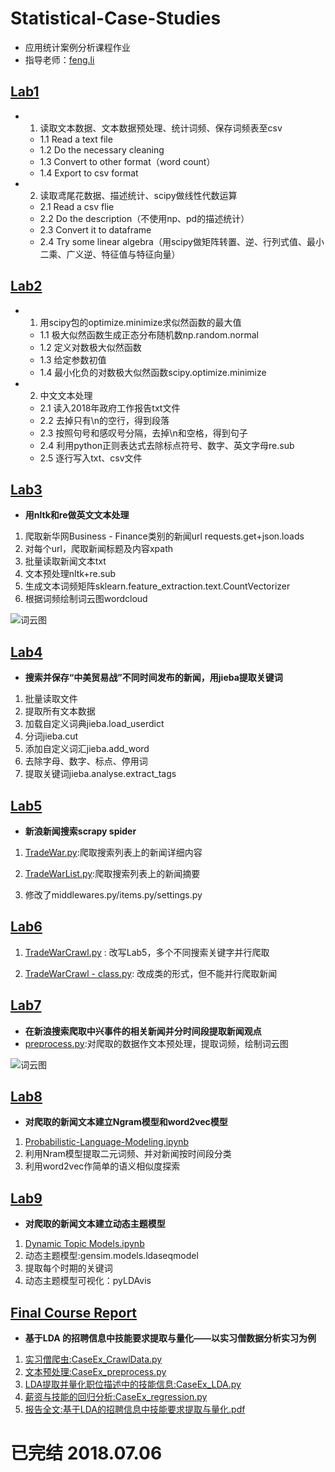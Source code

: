 # Statistical-Case-Studies
- 应用统计案例分析课程作业
- 指导老师：[feng.li](https://github.com/feng-li)

## [Lab1](http://nbviewer.jupyter.org/github/Snowing-ST/Statistical-Case-Studies/blob/master/Lab1%20Data%20Structures.ipynb)
- 1. 读取文本数据、文本数据预处理、统计词频、保存词频表至csv
    - 1.1 Read a text file
    - 1.2 Do the necessary cleaning
    - 1.3 Convert to other format（word count）
    - 1.4 Export to csv format
    
- 2. 读取鸢尾花数据、描述统计、scipy做线性代数运算
    - 2.1 Read a csv flie
    - 2.2 Do the description（不使用np、pd的描述统计）
    - 2.3 Convert it to dataframe
    - 2.4 Try some linear algebra（用scipy做矩阵转置、逆、行列式值、最小二乘、广义逆、特征值与特征向量）

## [Lab2](http://nbviewer.jupyter.org/github/Snowing-ST/Statistical-Case-Studies/blob/master/Lab2%20Statistical%20Modeling/Lab2%20Statistical%20Modeling.ipynb)
- 1. 用scipy包的optimize.minimize求似然函数的最大值
    - 1.1 极大似然函数生成正态分布随机数np.random.normal
    - 1.2 定义对数极大似然函数
    - 1.3 给定参数初值
    - 1.4 最小化负的对数极大似然函数scipy.optimize.minimize

- 2. 中文文本处理
    - 2.1 读入2018年政府工作报告txt文件
    - 2.2 去掉只有\n的空行，得到段落
    - 2.3 按照句号和感叹号分隔，去掉\n和空格，得到句子
    - 2.4 利用python正则表达式去除标点符号、数字、英文字母re.sub
    - 2.5 逐行写入txt、csv文件

## [Lab3](http://nbviewer.jupyter.org/github/Snowing-ST/Statistical-Case-Studies/blob/master/Lab3%20English%20Text%20Processing/Lab3%20English%20Text%20Processing.ipynb)

- **用nltk和re做英文文本处理**

1. 爬取新华网Business - Finance类别的新闻url  requests.get+json.loads
2. 对每个url，爬取新闻标题及内容xpath
3. 批量读取新闻文本txt 
4. 文本预处理nltk+re.sub
5. 生成文本词频矩阵sklearn.feature_extraction.text.CountVectorizer  
6. 根据词频绘制词云图wordcloud

![词云图](https://github.com/Snowing-ST/Statistical-Case-Studies/blob/master/Lab3%20English%20Text%20Processing/coin_mask.jpg)

## [Lab4](http://nbviewer.jupyter.org/github/Snowing-ST/Statistical-Case-Studies/blob/master/Lab4%20Chinese%20Text%20Processing/Lab4%20Chinese%20Text%20Processing.ipynb)

- **搜索并保存“中美贸易战”不同时间发布的新闻，用jieba提取关键词**

1. 批量读取文件
2. 提取所有文本数据
3. 加载自定义词典jieba.load_userdict
4. 分词jieba.cut
5. 添加自定义词汇jieba.add_word
6. 去除字母、数字、标点、停用词
7. 提取关键词jieba.analyse.extract_tags

## [Lab5](https://github.com/Snowing-ST/Statistical-Case-Studies/tree/master/Lab5%20Scraping%20with%20Scrapy/newsSpider/spiders)

- **新浪新闻搜索scrapy spider**
1. [TradeWar.py](https://github.com/Snowing-ST/Statistical-Case-Studies/blob/master/Lab5%20Scraping%20with%20Scrapy/newsSpider/spiders/TradeWar.py):爬取搜索列表上的新闻详细内容

2. [TradeWarList.py](https://github.com/Snowing-ST/Statistical-Case-Studies/blob/master/Lab5%20Scraping%20with%20Scrapy/newsSpider/spiders/TradeWarList.py):爬取搜索列表上的新闻摘要

3. 修改了middlewares.py/items.py/settings.py

## [Lab6](https://github.com/Snowing-ST/Statistical-Case-Studies/tree/master/Lab6%20Scraping%20with%20xpath)

1. [TradeWarCrawl.py](https://github.com/Snowing-ST/Statistical-Case-Studies/blob/master/Lab6%20Scraping%20with%20xpath/TradeWarCrawl.py)
: 改写Lab5，多个不同搜索关键字并行爬取

2. [TradeWarCrawl - class.py](https://github.com/Snowing-ST/Statistical-Case-Studies/blob/master/Lab6%20Scraping%20with%20xpath/TradeWarCrawl%20-%20class.py): 改成类的形式，但不能并行爬取新闻

## [Lab7](https://github.com/Snowing-ST/Statistical-Case-Studies/tree/master/Lab7%20ZTE%20Events%20Text%20Analysis)
- **在新浪搜索爬取中兴事件的相关新闻并分时间段提取新闻观点**
- [preprocess.py](https://github.com/Snowing-ST/Statistical-Case-Studies/blob/master/Lab7%20ZTE%20Events%20Text%20Analysis/preprocess.py):对爬取的数据作文本预处理，提取词频，绘制词云图

 ![词云图](https://github.com/Snowing-ST/Statistical-Case-Studies/blob/master/Lab7%20ZTE%20Events%20Text%20Analysis/%E8%AF%8D%E4%BA%91%E5%9B%BE/period_1_wordcloud.jpg)

## [Lab8](https://github.com/Snowing-ST/Statistical-Case-Studies/tree/master/Lab8%20Probabilistic-Language-Modeling)
- **对爬取的新闻文本建立Ngram模型和word2vec模型**
1. [Probabilistic-Language-Modeling.ipynb](http://nbviewer.jupyter.org/github/Snowing-ST/Statistical-Case-Studies/blob/master/Lab8%20Probabilistic-Language-Modeling/Lab8%20Probabilistic-Language-Modeling.ipynb)
1. 利用Nram模型提取二元词频、并对新闻按时间段分类
2. 利用word2vec作简单的语义相似度探索

## [Lab9](https://github.com/Snowing-ST/Statistical-Case-Studies/tree/master/Lab9%20Dynamic%20Topic%20Model%20with%20Visulization)
- **对爬取的新闻文本建立动态主题模型**
1. [Dynamic Topic Models.ipynb](http://nbviewer.jupyter.org/github/Snowing-ST/Statistical-Case-Studies/blob/master/Lab9%20Dynamic%20Topic%20Model%20with%20Visulization/Lab9%20Dynamic%20Topic%20Models.ipynb)
2. 动态主题模型:gensim.models.ldaseqmodel
3. 提取每个时期的关键词
3. 动态主题模型可视化：pyLDAvis

## [Final Course Report](https://github.com/Snowing-ST/Statistical-Case-Studies/tree/master/CaseEx%20Extract%20Skill%20Imformation%20with%20LDA)
- **基于LDA 的招聘信息中技能要求提取与量化——以实习僧数据分析实习为例**
1. [实习僧爬虫:CaseEx_CrawlData.py](https://github.com/Snowing-ST/Statistical-Case-Studies/blob/master/CaseEx%20Extract%20Skill%20Imformation%20with%20LDA/CaseEx_CrawlData.py)
2. [文本预处理:CaseEx_preprocess.py](https://github.com/Snowing-ST/Statistical-Case-Studies/blob/master/CaseEx%20Extract%20Skill%20Imformation%20with%20LDA/CaseEx_preprocess.py)
3. [LDA提取并量化职位描述中的技能信息:CaseEx_LDA.py](https://github.com/Snowing-ST/Statistical-Case-Studies/blob/master/CaseEx%20Extract%20Skill%20Imformation%20with%20LDA/CaseEx_LDA.py)
4. [薪资与技能的回归分析:CaseEx_regression.py](https://github.com/Snowing-ST/Statistical-Case-Studies/blob/master/CaseEx%20Extract%20Skill%20Imformation%20with%20LDA/CaseEx_regression.py)
5. [报告全文:基于LDA的招聘信息中技能要求提取与量化.pdf](https://github.com/Snowing-ST/Statistical-Case-Studies/blob/master/CaseEx%20Extract%20Skill%20Imformation%20with%20LDA/%E5%9F%BA%E4%BA%8ELDA%E7%9A%84%E6%8B%9B%E8%81%98%E4%BF%A1%E6%81%AF%E4%B8%AD%E6%8A%80%E8%83%BD%E8%A6%81%E6%B1%82%E6%8F%90%E5%8F%96%E4%B8%8E%E9%87%8F%E5%8C%96.pdf)

# 已完结 2018.07.06